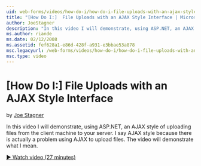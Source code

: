 ```yaml
---
uid: web-forms/videos/how-do-i/how-do-i-file-uploads-with-an-ajax-style-interface
title: "[How Do I:]  File Uploads with an AJAX Style Interface | Microsoft Docs"
author: JoeStagner
description: "In this video I will demonstrate, using ASP.NET, an AJAX style of uploading files from the client machine to your server. I say AJAX style because there is a..."
ms.author: riande
ms.date: 02/12/2008
ms.assetid: fef628a1-e86d-428f-a931-e3bbae53a878
msc.legacyurl: /web-forms/videos/how-do-i/how-do-i-file-uploads-with-an-ajax-style-interface
msc.type: video
---
```

# [How Do I:]  File Uploads with an AJAX Style Interface

by [Joe Stagner](https://github.com/JoeStagner)

In this video I will demonstrate, using ASP.NET, an AJAX style of uploading files from the client machine to your server. I say AJAX style because there is actually a problem using AJAX to upload files. The video will demonstrate what I mean.

[&#9654; Watch video (27 minutes)](https://channel9.msdn.com/Blogs/ASP-NET-Site-Videos/how-do-i-file-uploads-with-an-ajax-style-interface)
